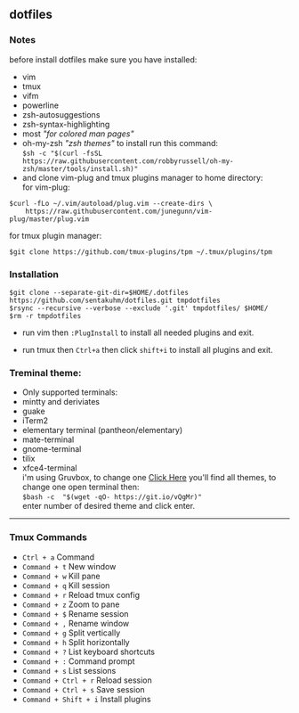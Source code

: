 ## dotfiles

### Notes
before install dotfiles make sure you have installed:
* vim
* tmux
* vifm
* powerline
* zsh-autosuggestions
* zsh-syntax-highlighting
* most *"for colored man pages"*
* oh-my-zsh *"zsh themes"* to install run this command:<br>
`
$sh -c "$(curl -fsSL https://raw.githubusercontent.com/robbyrussell/oh-my-zsh/master/tools/install.sh)"
`
* and clone vim-plug and tmux plugins manager to home directory:<br>
for vim-plug:<br>
```
$curl -fLo ~/.vim/autoload/plug.vim --create-dirs \
    https://raw.githubusercontent.com/junegunn/vim-plug/master/plug.vim
```

for tmux plugin manager:<br>
```
$git clone https://github.com/tmux-plugins/tpm ~/.tmux/plugins/tpm
```

### Installation

```
$git clone --separate-git-dir=$HOME/.dotfiles https://github.com/sentakuhm/dotfiles.git tmpdotfiles
$rsync --recursive --verbose --exclude '.git' tmpdotfiles/ $HOME/
$rm -r tmpdotfiles
```
* run vim then `:PlugInstall` to install all needed plugins and exit.

* run tmux then `Ctrl+a` then click `shift+i` to install all plugins and exit. 

### Treminal theme:
* Only supported terminals:
* mintty and deriviates
* guake
* iTerm2
* elementary terminal (pantheon/elementary)
* mate-terminal
* gnome-terminal
* tilix
* xfce4-terminal<br>
i'm using Gruvbox, to change one [Click Here](https://mayccoll.github.io/Gogh/)
you'll find all themes, to change one open terminal then:<br/>
`
$bash -c  "$(wget -qO- https://git.io/vQgMr)"
`<br>
enter number of desired theme and click enter.
***

### Tmux Commands

* `Ctrl + a`	Command
* `Command + t`	New window
* `Command + w`	Kill pane
* `Command + q`	Kill session
* `Command + r`	Reload tmux config
* `Command + z`	Zoom to pane
* `Command + $`	Rename session
* `Command + ,`	Rename window
* `Command + g`	Split vertically
* `Command + h`	Split horizontally
* `Command + ?`	List keyboard shortcuts
* `Command + :`	Command prompt
* `Command + s`	List sessions
* `Command + Ctrl + r`	Reload session
* `Command + Ctrl + s`	Save session
* `Command + Shift + i`	Install plugins
